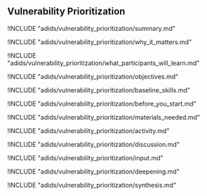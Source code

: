
##  Vulnerability Prioritization

<!-- ![](images/capacity_assessment.png "") -->

!INCLUDE "adids/vulnerability_prioritization/summary.md"

<!-- Why The Topic Matters -->

!INCLUDE "adids/vulnerability_prioritization/why_it_matters.md"

<!--  What Participants Will Learn -->

!INCLUDE "adids/vulnerability_prioritization/what_participants_will_learn.md"

<!-- Objectives {.sidebar} -->

!INCLUDE "adids/vulnerability_prioritization/objectives.md"

<!-- Baseline Skills -->

!INCLUDE "adids/vulnerability_prioritization/baseline_skills.md"

<!-- Before you Start -->

!INCLUDE "adids/vulnerability_prioritization/before_you_start.md"

<!-- Materials Needed -->

!INCLUDE "adids/vulnerability_prioritization/materials_needed.md"

<!--Activity {.activity} -->

!INCLUDE "adids/vulnerability_prioritization/activity.md"

<!--Discussion -->

!INCLUDE "adids/vulnerability_prioritization/discussion.md"

<!-- Input -->

!INCLUDE "adids/vulnerability_prioritization/input.md"

<!-- Deepening -->

!INCLUDE "adids/vulnerability_prioritization/deepening.md"

<!--Synthesis {.synthesis} -->

!INCLUDE "adids/vulnerability_prioritization/synthesis.md"

